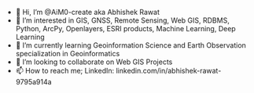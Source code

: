 - 👋 Hi, I’m @AiM0-create aka Abhishek Rawat
- 👀 I’m interested in GIS, GNSS, Remote Sensing, Web GIS, RDBMS, Python, ArcPy, Openlayers, ESRI products, Machine Learning, Deep Learning
- 🌱 I’m currently learning Geoinformation Science and Earth Observation specialization in Geoinformatics
- 💞️ I’m looking to collaborate on Web GIS Projects 
- 📫 How to reach me; LinkedIn: linkedin.com/in/abhishek-rawat-9795a914a  

<!---
AiM0-create/AiM0-create is a ✨ special ✨ repository because its `README.md` (this file) appears on your GitHub profile.
You can click the Preview link to take a look at your changes.
--->
